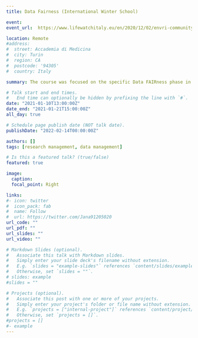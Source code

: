 ```yaml
---
title: Data Fairness (International Winter School)

event: 
event_url:  https://www.lifewatchitaly.eu/en/2020/12/02/envri-community-winter-school-2021/

location: Remote
#address:
#  street: Accademia di Medicina
#  city: Turin
#  region: CA
#  postcode: '94305'
#  country: Italy

summary: The course was focused on the specific Data FAIRness phase in the Environmental and Earth sciences, containing different modules of Data Management. This Winter School was organised by the ENVRI-FAIR project in collaboration with the LIFEWATCH ERIC infrastructure.

# Talk start and end times.
#   End time can optionally be hidden by prefixing the line with `#`.
date: "2021-01-10T13:00:00Z"
date_end: "2021-01-21T15:00:00Z"
all_day: true

# Schedule page publish date (NOT talk date).
publishDate: "2022-02-14T00:00:00Z"

authors: []
tags: [research management, data management]

# Is this a featured talk? (true/false)
featured: true

image:
  caption:
  focal_point: Right

links:
#- icon: twitter
#  icon_pack: fab
#  name: Follow
#  url: https://twitter.com/Jana91205020
url_code: ""
url_pdf: ""
url_slides: ""
url_video: ""

# Markdown Slides (optional).
#   Associate this talk with Markdown slides.
#   Simply enter your slide deck's filename without extension.
#   E.g. `slides = "example-slides"` references `content/slides/example-slides.md`.
#   Otherwise, set `slides = ""`.
# slides: example
#slides = ""

# Projects (optional).
#   Associate this post with one or more of your projects.
#   Simply enter your project's folder or file name without extension.
#   E.g. `projects = ["internal-project"]` references `content/project/deep-learning/index.md`.
#   Otherwise, set `projects = []`.
#projects = []
#- example
---
```

